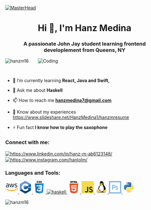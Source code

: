 [![MasterHead](https://globaleducation.s3.ap-south-1.amazonaws.com/globaledu/gif/front-end-development.gif)](http://HanzM16)
<h1 align="center">Hi 👋, I'm Hanz Medina</h1>
<h3 align="center">A passionate John Jay student learning frontend developlement from Queens, NY</h3>
<img align="right" alt="Coding"  width="400" src="https://media.giphy.com/media/1GEATImIxEXVR79Dhk/giphy.gif">
                                                 
<p align="left"> <img src="https://komarev.com/ghpvc/?username=hanzm16&label=Profile%20views&color=0e75b6&style=flat" alt="hanzm16" /> </p>
<p align="left"> <a href="https://twitter.com/" target="blank"><img src="https://img.shields.io/twitter/follow/?logo=twitter&style=for-the-badge" alt="" /></a> </p>

- 🌱 I’m currently learning **React, Java and Swift,**

- 💬 Ask me about **Haskell**

- 📫 How to reach me **hanzmedina7@gmail.com**

- 📄 Know about my experiences https://www.slideshare.net/HanzMedina1/hanzmresume
- ⚡ Fun fact **I know how to play the saxophone**

<h3 align="left">Connect with me:</h3>
<p align="left">
<a href="https://linkedin.com/in/https://www.linkedin.com/in/hanz-m-ab6123148/" target="blank"><img align="center" src="https://raw.githubusercontent.com/rahuldkjain/github-profile-readme-generator/master/src/images/icons/Social/linked-in-alt.svg" alt="https://www.linkedin.com/in/hanz-m-ab6123148/" height="30" width="40" /></a>
<a href="https://instagram.com/https://www.instagram.com/hanlolm/" target="blank"><img align="center" src="https://raw.githubusercontent.com/rahuldkjain/github-profile-readme-generator/master/src/images/icons/Social/instagram.svg" alt="https://www.instagram.com/hanlolm/" height="30" width="40" /></a>
</p>

<h3 align="left">Languages and Tools:</h3>
<p align="left"> <a href="https://aws.amazon.com" target="_blank" rel="noreferrer"> <img src="https://raw.githubusercontent.com/devicons/devicon/master/icons/amazonwebservices/amazonwebservices-original-wordmark.svg" alt="aws" width="40" height="40"/> </a> <a href="https://www.w3schools.com/cpp/" target="_blank" rel="noreferrer"> <img src="https://raw.githubusercontent.com/devicons/devicon/master/icons/cplusplus/cplusplus-original.svg" alt="cplusplus" width="40" height="40"/> </a> <a href="https://www.w3schools.com/css/" target="_blank" rel="noreferrer"> <img src="https://raw.githubusercontent.com/devicons/devicon/master/icons/css3/css3-original-wordmark.svg" alt="css3" width="40" height="40"/> </a> <a href="https://www.haskell.org/" target="_blank" rel="noreferrer"> <img src="https://upload.wikimedia.org/wikipedia/commons/1/1c/Haskell-Logo.svg" alt="haskell" width="40" height="40"/> </a> <a href="https://www.w3.org/html/" target="_blank" rel="noreferrer"> <img src="https://raw.githubusercontent.com/devicons/devicon/master/icons/html5/html5-original-wordmark.svg" alt="html5" width="40" height="40"/> </a> <a href="https://developer.mozilla.org/en-US/docs/Web/JavaScript" target="_blank" rel="noreferrer"> <img src="https://raw.githubusercontent.com/devicons/devicon/master/icons/javascript/javascript-original.svg" alt="javascript" width="40" height="40"/> </a> <a href="https://www.linux.org/" target="_blank" rel="noreferrer"> <img src="https://raw.githubusercontent.com/devicons/devicon/master/icons/linux/linux-original.svg" alt="linux" width="40" height="40"/> </a> <a href="https://www.photoshop.com/en" target="_blank" rel="noreferrer"> <img src="https://raw.githubusercontent.com/devicons/devicon/master/icons/photoshop/photoshop-line.svg" alt="photoshop" width="40" height="40"/> </a> <a href="https://www.python.org" target="_blank" rel="noreferrer"> <img src="https://raw.githubusercontent.com/devicons/devicon/master/icons/python/python-original.svg" alt="python" width="40" height="40"/> </a> </p>

<p><img align="center" src="https://github-readme-stats.vercel.app/api/top-langs?username=hanzm16&show_icons=true&locale=en&layout=compact" alt="hanzm16" /></p>
